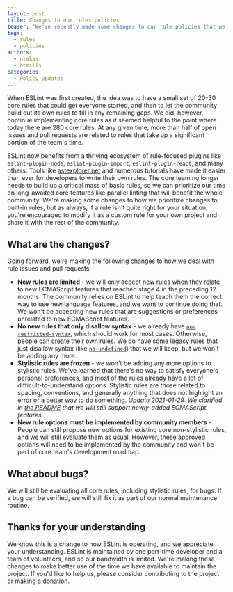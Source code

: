 ```yaml
---
layout: post
title: Changes to our rules policies
teaser: "We've recently made some changes to our rule policies that we're happy to share with you."
tags:
  - rules
  - policies
authors:
  - nzakas
  - btmills
categories:
  - Policy Updates
---
```


When ESLint was first created, the idea was to have a small set of 20-30 core rules that could get everyone started, and then to let the community build out its own rules to fill in any remaining gaps. We did, however, continue implementing core rules as it seemed helpful to the point where today there are 280 core rules. At any given time, more than half of open issues and pull requests are related to rules that take up a significant portion of the team's time.

ESLint now benefits from a thriving ecosystem of rule-focused plugins like `eslint-plugin-node`, `eslint-plugin-import`, `eslint-plugin-react`, and many others. Tools like [astexplorer.net](https://astexplorer.net) and numerous tutorials have made it easier than ever for developers to write their own rules. The core team no longer needs to build up a critical mass of basic rules, so we can prioritize our time on long-awaited core features like parallel linting that will benefit the whole community. We're making some changes to how we prioritize changes to built-in rules, but as always, if a rule isn't quite right for your situation, you're encouraged to modify it as a custom rule for your own project and share it with the rest of the community. 

## What are the changes?

Going forward, we're making the following changes to how we deal with rule issues and pull requests:

* **New rules are limited** - we will only accept new rules when they relate to new ECMAScript features that reached stage 4 in the preceding 12 months. The community relies on ESLint to help teach them the correct way to use new language features, and we want to continue doing that. We won't be accepting new rules that are suggestions or preferences unrelated to new ECMAScript features.
* **No new rules that only disallow syntax** - we already have [`no-restricted-syntax`](https://eslint.org/docs/rules/no-restricted-syntax), which should work for most cases. Otherwise, people can create their own rules. We do have some legacy rules that just disallow syntax (like [`no-undefined`](https://eslint.org/docs/rules/no-undefined)) that we will keep, but we won't be adding any more.
* **Stylistic rules are frozen** - we won't be adding any more options to stylistic rules. We've learned that there's no way to satisfy everyone's personal preferences, and most of the rules already have a lot of difficult-to-understand options. Stylistic rules are those related to spacing, conventions, and generally anything that does not highlight an error or a better way to do something. _Update 2021-01-29: We clarified in [the README](https://github.com/eslint/eslint#stylistic-rule-updates) that we will still support newly-added ECMAScript features._
* **New rule options must be implemented by community members** - People can still propose new options for existing core non-stylistic rules, and we will still evaluate them as usual. However, these approved options will need to be implemented by the community and won't be part of core team's development roadmap. 

## What about bugs?

We will still be evaluating all core rules, including stylistic rules, for bugs. If a bug can be verified, we will still fix it as part of our normal maintenance routine.

## Thanks for your understanding

We know this is a change to how ESLint is operating, and we appreciate your understanding. ESLint is maintained by one part-time developer and a team of volunteers, and so our bandwidth is limited. We're making these changes to make better use of the time we have available to maintain the project. If you'd like to help us, please consider contributing to the project or [making a donation](https://github.com/sponsors/eslint).
